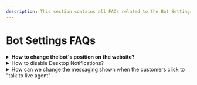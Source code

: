 ```yaml
---
description: This section contains all FAQs related to the Bot Settings.
---
```


# Bot Settings FAQs

<details>

<summary><strong>How to change the bot's position on the website?</strong></summary>

After you log in,

1. Navigate to `Bots`
2. Select the Bot you want to configure
3. Select the `Bot Settings` Tab
4. Click On The `Design` Tab. Here you can customize the position of your chatbot on your website as well as on mobile devices.

</details>

<details>

<summary>How to disable Desktop Notifications?</summary>

<<<<<<<< HEAD:m1Bot-resource-center/frequently-asked-questions-faqs/bot-settings-faqs.md
After you log in to the m1bot App, Navigate to the `Bot Setting` under the bot's menu.\
========
After you log in to the EkoChat Connect App, Navigate to the `Bot Setting` under the bot's menu.\
>>>>>>>> a4cbe70f0174e74b40121f7a3e60e7bdc5c6e923:ekochatconnect-resource-center/frequently-asked-questions-faqs/bot-settings-faqs.md
1\. Go to the Bot Settings and open `Alerts` the tab.\
2\. Check if you have subscribed to the desktop notifications or not?\
3\. If yes, You will see the below confirmation.

<<<<<<<< HEAD:m1Bot-resource-center/frequently-asked-questions-faqs/bot-settings-faqs.md
<img src="https://github.com/aiekochat/GitBook-Sync/blob/aman-help-changes/.gitbook/assets/image%20(37).png" alt="" data-size="original">
========
<img src="https://github.com/aiEkoChat Connect/GitBook-Sync/blob/aman-help-changes/.gitbook/assets/image%20(37).png" alt="" data-size="original">
>>>>>>>> a4cbe70f0174e74b40121f7a3e60e7bdc5c6e923:ekochatconnect-resource-center/frequently-asked-questions-faqs/bot-settings-faqs.md

**Disable Notifications**

A. Open your website settings by clicking on the lock icon on the top left, as shown below

<<<<<<<< HEAD:m1Bot-resource-center/frequently-asked-questions-faqs/bot-settings-faqs.md
<img src="https://github.com/aiekochat/GitBook-Sync/blob/aman-help-changes/.gitbook/assets/image%20(38).png" alt="" data-size="original">

B. Click on the button to open the settings; once you click on it, You will see the option to disable notifications.

<img src="https://github.com/aiekochat/GitBook-Sync/blob/aman-help-changes/.gitbook/assets/image%20(59).png" alt="" data-size="original">
========
<img src="https://github.com/aiEkoChat Connect/GitBook-Sync/blob/aman-help-changes/.gitbook/assets/image%20(38).png" alt="" data-size="original">

B. Click on the button to open the settings; once you click on it, You will see the option to disable notifications.

<img src="https://github.com/aiEkoChat Connect/GitBook-Sync/blob/aman-help-changes/.gitbook/assets/image%20(59).png" alt="" data-size="original">
>>>>>>>> a4cbe70f0174e74b40121f7a3e60e7bdc5c6e923:ekochatconnect-resource-center/frequently-asked-questions-faqs/bot-settings-faqs.md

C. Disable the notifications, and you are done! You will not receive any notifications now.

<mark style="color:green;">**Please Note:**</mark>

This action will not disable the Live chat request Notifications.

</details>

<details>

<summary>How can we change the messaging shown when the customers click to "talk to live agent"</summary>

**Changing Live chat button Text**

To change the text for transferring chat to live agent, Follow the below steps.

1. Navigate to Bot's Setting for "Chat Window" under "Website Chatbot Settings".
2.  Select the "Display name for Transferring to Live/Agent chat" and Edit the field as per the text you want\
    \\

<<<<<<<< HEAD:m1Bot-resource-center/frequently-asked-questions-faqs/bot-settings-faqs.md
    <figure><img src="https://github.com/aiekochat/GitBook-Sync/blob/aman-help-changes/.gitbook/assets/Change%20Text%20for%20Live%20chat.png" alt=""><figcaption><p>Change text for live chat</p></figcaption></figure>

Once you are done, Your new text will appear like this.

<img src="https://github.com/aiekochat/GitBook-Sync/blob/aman-help-changes/.gitbook/assets/Sample%20Text%20Change.png" alt="" data-size="original">
========
    <figure><img src="https://github.com/aiEkoChat Connect/GitBook-Sync/blob/aman-help-changes/.gitbook/assets/Change%20Text%20for%20Live%20chat.png" alt=""><figcaption><p>Change text for live chat</p></figcaption></figure>

Once you are done, Your new text will appear like this.

<img src="https://github.com/aiEkoChat Connect/GitBook-Sync/blob/aman-help-changes/.gitbook/assets/Sample%20Text%20Change.png" alt="" data-size="original">
>>>>>>>> a4cbe70f0174e74b40121f7a3e60e7bdc5c6e923:ekochatconnect-resource-center/frequently-asked-questions-faqs/bot-settings-faqs.md

**Changing the Waiting Message**

If you want to change the waiting message ( Usual reply time: 2 to 3 Minutes ), You can change the same from the

</details>
